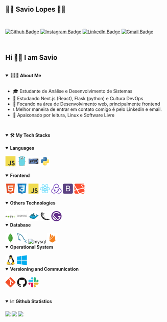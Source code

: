 ## :man_technologist: Savio Lopes 🏳️‍🌈

<br>

[![Github Badge](https://img.shields.io/badge/-Github-373737?style=flat&logo=Github&logoColor=white)](https://github.com/savio-2-lopes)
[![Instagram Badge](https://img.shields.io/badge/-Instagram-8a3ab9?style=flat&logo=instagram&logoColor=white)](https://www.instagram.com/savioaugulopes/)
[![LinkedIn Badge](https://img.shields.io/badge/-LinkedIn-blue?style=flat&logo=linkedin&logoColor=white)](https://www.linkedin.com/in/savio-lopes/)
[![Gmail Badge](https://img.shields.io/badge/-Gmail-c14438?style=flat&logo=gmail&logoColor=white)](mailto:savio.dev.lopes@gmail.com)

<br>

<h2> Hi 👋🏽 I am Savio </h2>

<br>

<details open>
  <summary><strong>👨🏻‍💻 About Me </strong></summary>

<br>

  - 🎓 Estudante de Análise e Desenvolvimento de Sistemas
  - 🔭 Estudando Next.js (React), Flask (python) e Cultura DevOps
  - 🎯 Focando na área de Desenvolvimento web, principalmente frontend
  - 📞 Melhor maneira de entrar em contato comigo é pelo Linkedin e email.
  - 🌱 Apaixonado por leitura, Linux e Software Livre
</details>

<br>

<a id="tech"></a>

<details open>
  <summary>
    <strong>🛠️ My Tech Stacks</strong>
  </summary>
  
  <br>

 <details open>
  <summary>
    <strong> Languages</strong> 
  </summary>

  <br>

  <a style="text-decoration: none;" href="https://developer.mozilla.org/en-US/docs/Web/JavaScript"> 
   <img src="https://raw.githubusercontent.com/devicons/devicon/master/icons/javascript/javascript-original.svg" alt="javascript" width="32" height="32" />
  </a>

  <a style="text-decoration: none;" href="https://golang.org/"> 
   <img src="https://raw.githubusercontent.com/devicons/devicon/master/icons/go/go-original.svg" alt="golang" width="32" height="32" />
  </a>

  <a style="text-decoration: none;" href="https://www.php.net/"> 
   <img src="https://raw.githubusercontent.com/devicons/devicon/master/icons/php/php-original.svg" alt="css3" width="32" height="32" />
  </a>

  <a style="text-decoration: none;" href="https://www.python.org/"> 
   <img src="https://raw.githubusercontent.com/devicons/devicon/master/icons/python/python-original.svg" alt="css3" width="32" height="32" />
  </a>
</details>

<br>

<details open>
 <summary>
    <strong> Frontend</strong> 
 </summary>

<br>

 <a style="text-decoration: none;" href="https://www.w3.org/html/"> 
   <img src="https://raw.githubusercontent.com/devicons/devicon/master/icons/html5/html5-original.svg" alt="html5" width="32" height="32" />
 </a>
 <a style="text-decoration: none;" href="https://www.w3schools.com/css/"> 
   <img src="https://raw.githubusercontent.com/devicons/devicon/master/icons/css3/css3-original.svg" alt="css3" width="32" height="32" />
 </a>
 <a style="text-decoration: none;" href="https://developer.mozilla.org/en-US/docs/Web/JavaScript"> 
  <img src="https://raw.githubusercontent.com/devicons/devicon/master/icons/javascript/javascript-original.svg" alt="javascript" width="32" height="32"/>
 </a>
 <a style="text-decoration: none;" href="https://reactjs.org/"> 
  <img src="https://raw.githubusercontent.com/devicons/devicon/master/icons/react/react-original.svg" alt="react" width="32" height="32" />
 </a>
 <a style="text-decoration: none;" href="https://redux.js.org"> 
   <img src="https://raw.githubusercontent.com/devicons/devicon/master/icons/redux/redux-original.svg" alt="redux" width="32" height="32" />
 </a>
 <a style="text-decoration: none;" href="https://getbootstrap.com/"> 
   <img src="https://raw.githubusercontent.com/devicons/devicon/master/icons/bootstrap/bootstrap-plain.svg" alt="bootstrap" width="32" height="32" />
 </a>
 <a style="text-decoration: none;" href="https://laravel.com/"> 
   <img src="https://raw.githubusercontent.com/devicons/devicon/master/icons/laravel/laravel-plain.svg" alt="laravel" width="32" height="32" />
 </a>
</details>

<br>

<details open>
  <summary>
   <strong> Others Technologies</strong> 
 </summary>
  
 <br>

 <a style="text-decoration:none" href="https://nodejs.org"> 
    <img src="https://raw.githubusercontent.com/devicons/devicon/master/icons/nodejs/nodejs-original-wordmark.svg" alt="nodejs" width="32" height="32" />
 </a>
 <a style="text-decoration: none;" href="https://expressjs.com"> 
    <img src="https://raw.githubusercontent.com/devicons/devicon/master/icons/express/express-original-wordmark.svg" alt="express" width="32" height="32" />
 </a> 
 <a style="text-decoration: none;" href="https://www.docker.com/">
    <img src="https://raw.githubusercontent.com/devicons/devicon/master/icons/docker/docker-original.svg" alt="docker" width="32" height="32"/>
 </a>
 <a style="text-decoration: none;" href="https://flask.palletsprojects.com/en/2.0.x/">
    <img src="https://raw.githubusercontent.com/devicons/devicon/master/icons/flask/flask-original.svg" alt="flask" width="32" height="32" />
 </a>
 <a style="text-decoration: none;" href="https://www.gatsbyjs.com/">
    <img src="https://raw.githubusercontent.com/devicons/devicon/master/icons/gatsby/gatsby-original.svg" alt="gatsbyjs" width="32" height="32" />
 </a>
</details>

<details open>
  <summary>
  <strong> Database</strong> 
 </summary>

<br>

 <a style="text-decoration:none" href="https://www.mongodb.com/"> 
   <img src="https://raw.githubusercontent.com/devicons/devicon/master/icons/mongodb/mongodb-original.svg" alt="mongodb" width="32" height="32" />
 </a>
 <a style="text-decoration:none" href="https://www.mysql.com/"> 
    <img src="https://raw.githubusercontent.com/devicons/devicon/master/icons/mysql/mysql-original.svg" alt="mysql" width="32" height="32" />
 </a>
 <a style="text-decoration:none" href="https://sqlite.org/index.html/"> 
    <img src="https://raw.githubusercontent.com/vorillaz/devicons/ba75593fdf8d66496676a90cbf127d721f73e961/!SVG/sqllite.svg" alt="mysql" width="32" height="32" />
 </a>
 <a style="text-decoration:none" href="https://firebase.google.com/">
    <img src="https://raw.githubusercontent.com/devicons/devicon/master/icons/firebase/firebase-plain.svg" alt="firebase" width="32" height="32" />
 </a>
</details>

<details open>
  <summary>
    <strong> Operational System</strong> 
 </summary>

 <br>

 <a style="text-decoration: none;" href="https://ubuntu.com/">
    <img src="https://raw.githubusercontent.com/devicons/devicon/c7d326b6009e60442abc35fa45706d6f30ee4c8e/icons/linux/linux-original.svg" alt="linux" width="32" height="32" />
 </a>
 <a style="text-decoration: none;" href="https://www.microsoft.com/pt-br/software-download/windows10/">
    <img src="https://raw.githubusercontent.com/devicons/devicon/c7d326b6009e60442abc35fa45706d6f30ee4c8e/icons/windows8/windows8-original.svg" alt="window" width="32" height="32" />
 </a>
</details>

<details open>
  <summary>
   <strong> Versioning and Communication</strong> 
  </summary>

<br>

 <a style="text-decoration: none;" href="https://git-scm.com"> 
    <img src="https://raw.githubusercontent.com/devicons/devicon/master/icons/git/git-original.svg" alt="git" width="32" height="32" />
 </a>
 <a style="text-decoration: none;" href="https://github.com/savio-2-lopes/"> 
    <img src="https://raw.githubusercontent.com/devicons/devicon/master/icons/github/github-original.svg" alt="express" width="32" height="32" />
 </a>
 <a style="text-decoration: none;" href="https://slack.com/intl/pt-br">
    <img src="https://raw.githubusercontent.com/devicons/devicon/master/icons/slack/slack-original.svg" alt="slack" width="32" height="32" />
 </a>
</details>

<a id="skill"></a>

<br>

<details open>
  <summary><strong>📈 Github Statistics</strong></summary>
  
  <br>
        
  <div> 
     <a style="text-decoration: none;" href="#">
      <img width="450px" src="https://github-readme-stats.vercel.app/api?username=savio-2-lopes&show_icons=true&include_all_commits=true&count_private=true&&hide=issues&theme=tokyonight"/>
    </a>
    <a style="text-decoration: none;" href="#">
      <img width="332px" src="https://github-readme-stats.vercel.app/api/top-langs/?username=savio-2-lopes&layout=compact&theme=tokyonight">
    </a>    
    <a style="text-decoration: none;" href="#">
     <img width="450px" src="https://github-readme-streak-stats.herokuapp.com/?user=savio-2-lopes&layout=compact&theme=tokyonight" />
    </a>
  </div>
 </div>
</details>

